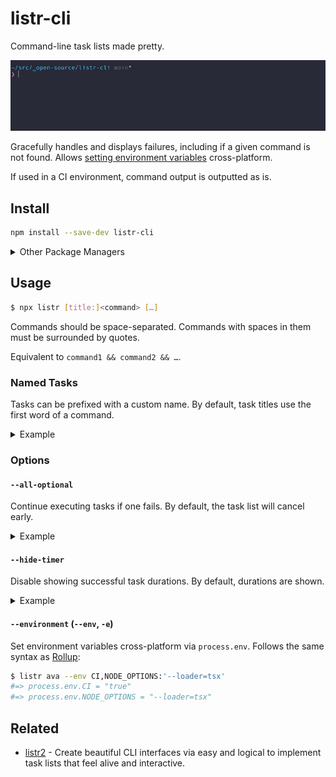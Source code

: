 # listr-cli

Command-line task lists made pretty.

<p align="center"><img src="media/demo.gif"></p>

Gracefully handles and displays failures, including if a given command is not found. Allows [setting environment variables](#environment---env--e) cross-platform.

If used in a CI environment, command output is outputted as is.

## Install

```sh
npm install --save-dev listr-cli
```

<details>
<summary>Other Package Managers</summary>

```sh
yarn add -D listr-cli
```
</details>

## Usage

```sh
$ npx listr [title:]<command> […]
```

Commands should be space-separated. Commands with spaces in them must be surrounded by quotes.

Equivalent to `command1 && command2 && …`.

### Named Tasks

Tasks can be prefixed with a custom name. By default, task titles use the first word of a command.

<details>
<summary>Example</summary>

```sh
$ listr lint:xo tsd
✔ lint [5s]
✔ tsd [2s]
```

</details>

### Options

#### `--all-optional`

Continue executing tasks if one fails. By default, the task list will cancel early.

<details>
<summary>Example</summary>

```sh
$ listr xo 'ava --tap | node parse.js' tsd --all-optional
✔ xo [2s]
✖ ava
  › Passed: 10, Failed: 2
✔ tsd [2s]
```

</details>

#### `--hide-timer`

Disable showing successful task durations. By default, durations are shown.

<details>
<summary>Example</summary>

```sh
$ npx listr xo tsd --hide-timer
✔ xo
✔ tsd
```

</details>

#### `--environment` (`--env`, `-e`)

Set environment variables cross-platform via `process.env`. Follows the same syntax as [Rollup](https://rollupjs.org/command-line-interface/#environment-values):

```sh
$ listr ava --env CI,NODE_OPTIONS:'--loader=tsx'
#=> process.env.CI = "true"
#=> process.env.NODE_OPTIONS = "--loader=tsx"
```

## Related

- [listr2](https://github.com/cenk1cenk2/listr2) - Create beautiful CLI interfaces via easy and logical to implement task lists that feel alive and interactive.
